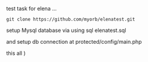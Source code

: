 test task for elena ... 

	git clone https://github.com/myorb/elenatest.git

setup Mysql database via using sql elenatest.sql 

and setup db connection at protected/config/main.php

this all )


